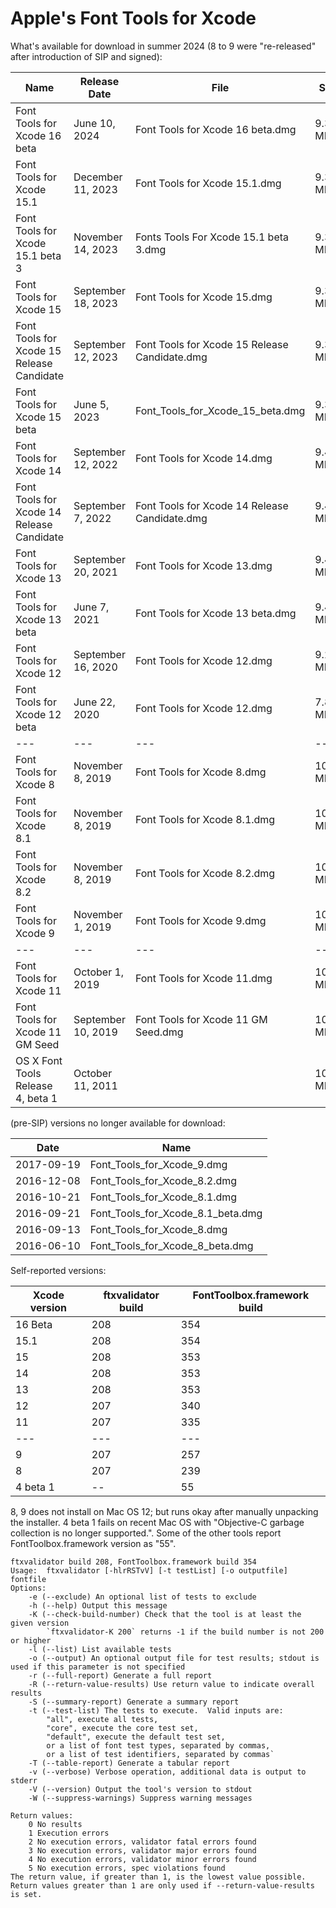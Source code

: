 # Apple's Font Tools for Xcode

What's available for download in summer 2024 (8 to 9 were "re-released" after introduction of SIP and signed):

| Name | Release Date | File | Size |
| ---  | --- | --- | --- |
| Font Tools for Xcode 16 beta     | June 10, 2024      | Font Tools for Xcode 16 beta.dmg      | 9.37 MB |
| Font Tools for Xcode 15.1        | December 11, 2023  | Font Tools for Xcode 15.1.dmg         | 9.37 MB |
| Font Tools for Xcode 15.1 beta 3 | November 14, 2023  | Fonts Tools For Xcode 15.1 beta 3.dmg | 9.36 MB |
| Font Tools for Xcode 15          | September 18, 2023 | Font Tools for Xcode 15.dmg           | 9.37 MB |
| Font Tools for Xcode 15 Release Candidate | September 12, 2023 | Font Tools for Xcode 15 Release Candidate.dmg | 9.37 MB |
| Font Tools for Xcode 15 beta     | June 5, 2023       | Font_Tools_for_Xcode_15_beta.dmg      | 9.39 MB |
| Font Tools for Xcode 14          | September 12, 2022 | Font Tools for Xcode 14.dmg           | 9.44 MB |
| Font Tools for Xcode 14 Release Candidate | September 7, 2022  | Font Tools for Xcode 14 Release Candidate.dmg | 9.44 MB |
| Font Tools for Xcode 13          | September 20, 2021 | Font Tools for Xcode 13.dmg           | 9.44 MB |
| Font Tools for Xcode 13 beta     | June 7, 2021       | Font Tools for Xcode 13 beta.dmg      | 9.43 MB |
| Font Tools for Xcode 12          | September 16, 2020 | Font Tools for Xcode 12.dmg           | 9.23 MB |
| Font Tools for Xcode 12 beta     | June 22, 2020      | Font Tools for Xcode 12.dmg           | 7.84 MB |
| ---  | --- | --- | --- |
| Font Tools for Xcode 8           | November 8, 2019   | Font Tools for Xcode 8.dmg            | 10.36 MB |
| Font Tools for Xcode 8.1         | November 8, 2019   | Font Tools for Xcode 8.1.dmg          | 10.45 MB |
| Font Tools for Xcode 8.2         | November 8, 2019   | Font Tools for Xcode 8.2.dmg          | 10.36 MB |
| Font Tools for Xcode 9           | November 1, 2019   | Font Tools for Xcode 9.dmg            | 10.41 MB |
| ---  | --- | --- | --- |
| Font Tools for Xcode 11          | October 1, 2019    | Font Tools for Xcode 11.dmg           | 10.46 MB |
| Font Tools for Xcode 11 GM Seed  | September 10, 2019 | Font Tools for Xcode 11 GM Seed.dmg   | 10.45 MB |
| OS X Font Tools Release 4, beta 1 | October 11, 2011  |                                       | 10.36 MB |

(pre-SIP) versions no longer available for download:

| Date | Name |
| ---  |  --- |
| 2017-09-19 | Font_Tools_for_Xcode_9.dmg        |
| 2016-12-08 | Font_Tools_for_Xcode_8.2.dmg      |
| 2016-10-21 | Font_Tools_for_Xcode_8.1.dmg      |
| 2016-09-21 | Font_Tools_for_Xcode_8.1_beta.dmg |
| 2016-09-13 | Font_Tools_for_Xcode_8.dmg        |
| 2016-06-10 | Font_Tools_for_Xcode_8_beta.dmg   |


Self-reported versions:

| Xcode version | ftxvalidator build | FontToolbox.framework build |
| ---  | --- | --- |
| 16 Beta | 208 | 354 |
| 15.1 | 208 | 354 |
| 15 | 208 | 353 |
| 14 | 208 | 353 |
| 13 | 208 | 353 |
| 12 | 207 | 340 |
| 11 | 207 | 335 |
| --- | --- | --- |
| 9 | 207 | 257 |
| 8 | 207 | 239 |
| 4 beta 1 | -- | 55 |

8, 9 does not install on Mac OS 12; but runs okay after manually unpacking the installer.
4 beta 1 fails on recent Mac OS with "Objective-C garbage collection is no longer supported.".
Some of the other tools report FontToolbox.framework version as "55".

```
ftxvalidator build 208, FontToolbox.framework build 354
Usage:  ftxvalidator [-hlrRSTvV] [-t testList] [-o outputfile] fontfile
Options:
	-e (--exclude) An optional list of tests to exclude
	-h (--help) Output this message
	-K (--check-build-number) Check that the tool is at least the given version
		`ftxvalidator-K 200` returns -1 if the build number is not 200 or higher
	-l (--list) List available tests
	-o (--output) An optional output file for test results; stdout is used if this parameter is not specified
	-r (--full-report) Generate a full report
	-R (--return-value-results) Use return value to indicate overall results
	-S (--summary-report) Generate a summary report
	-t (--test-list) The tests to execute.  Valid inputs are:
		"all", execute all tests,
		"core", execute the core test set,
		"default", execute the default test set,
		or a list of font test types, separated by commas,
		or a list of test identifiers, separated by commas`	
	-T (--table-report) Generate a tabular report
	-v (--verbose) Verbose operation, additional data is output to stderr
	-V (--version) Output the tool's version to stdout
	-W (--suppress-warnings) Suppress warning messages

Return values:
	0 No results
	1 Execution errors
	2 No execution errors, validator fatal errors found
	3 No execution errors, validator major errors found
	4 No execution errors, validator minor errors found
	5 No execution errors, spec violations found
The return value, if greater than 1, is the lowest value possible.
Return values greater than 1 are only used if --return-value-results is set.
```
